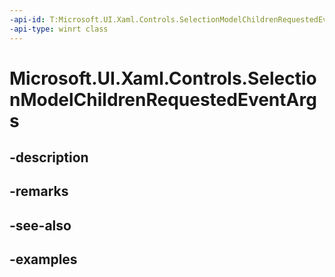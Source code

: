 ```yaml
---
-api-id: T:Microsoft.UI.Xaml.Controls.SelectionModelChildrenRequestedEventArgs
-api-type: winrt class
---
```


# Microsoft.UI.Xaml.Controls.SelectionModelChildrenRequestedEventArgs

<!--
public sealed class SelectionModelChildrenRequestedEventArgs
-->


## -description

## -remarks

## -see-also

## -examples


